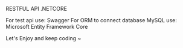 RESTFUL API .NETCORE

For test api use: Swagger
For ORM to connect database MySQL use: Microsoft Entity Framework Core

Let's Enjoy and keep coding ~
